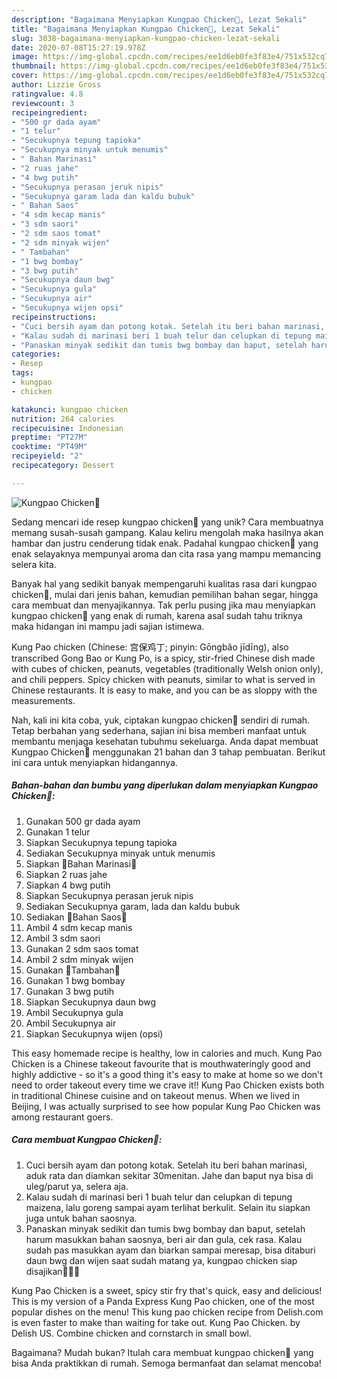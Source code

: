 ```yaml
---
description: "Bagaimana Menyiapkan Kungpao Chicken🐣, Lezat Sekali"
title: "Bagaimana Menyiapkan Kungpao Chicken🐣, Lezat Sekali"
slug: 3038-bagaimana-menyiapkan-kungpao-chicken-lezat-sekali
date: 2020-07-08T15:27:19.978Z
image: https://img-global.cpcdn.com/recipes/ee1d6eb0fe3f83e4/751x532cq70/kungpao-chicken🐣-foto-resep-utama.jpg
thumbnail: https://img-global.cpcdn.com/recipes/ee1d6eb0fe3f83e4/751x532cq70/kungpao-chicken🐣-foto-resep-utama.jpg
cover: https://img-global.cpcdn.com/recipes/ee1d6eb0fe3f83e4/751x532cq70/kungpao-chicken🐣-foto-resep-utama.jpg
author: Lizzie Gross
ratingvalue: 4.8
reviewcount: 3
recipeingredient:
- "500 gr dada ayam"
- "1 telur"
- "Secukupnya tepung tapioka"
- "Secukupnya minyak untuk menumis"
- " Bahan Marinasi"
- "2 ruas jahe"
- "4 bwg putih"
- "Secukupnya perasan jeruk nipis"
- "Secukupnya garam lada dan kaldu bubuk"
- " Bahan Saos"
- "4 sdm kecap manis"
- "3 sdm saori"
- "2 sdm saos tomat"
- "2 sdm minyak wijen"
- " Tambahan"
- "1 bwg bombay"
- "3 bwg putih"
- "Secukupnya daun bwg"
- "Secukupnya gula"
- "Secukupnya air"
- "Secukupnya wijen opsi"
recipeinstructions:
- "Cuci bersih ayam dan potong kotak. Setelah itu beri bahan marinasi, aduk rata dan diamkan sekitar 30menitan. Jahe dan baput nya bisa di uleg/parut ya, selera aja."
- "Kalau sudah di marinasi beri 1 buah telur dan celupkan di tepung maizena, lalu goreng sampai ayam terlihat berkulit. Selain itu siapkan juga untuk bahan saosnya."
- "Panaskan minyak sedikit dan tumis bwg bombay dan baput, setelah harum masukkan bahan saosnya, beri air dan gula, cek rasa. Kalau sudah pas masukkan ayam dan biarkan sampai meresap, bisa ditaburi daun bwg dan wijen saat sudah matang ya, kungpao chicken siap disajikan💛💛💛"
categories:
- Resep
tags:
- kungpao
- chicken

katakunci: kungpao chicken 
nutrition: 264 calories
recipecuisine: Indonesian
preptime: "PT27M"
cooktime: "PT49M"
recipeyield: "2"
recipecategory: Dessert

---
```



![Kungpao Chicken🐣](https://img-global.cpcdn.com/recipes/ee1d6eb0fe3f83e4/751x532cq70/kungpao-chicken🐣-foto-resep-utama.jpg)

Sedang mencari ide resep kungpao chicken🐣 yang unik? Cara membuatnya memang susah-susah gampang. Kalau keliru mengolah maka hasilnya akan hambar dan justru cenderung tidak enak. Padahal kungpao chicken🐣 yang enak selayaknya mempunyai aroma dan cita rasa yang mampu memancing selera kita.

Banyak hal yang sedikit banyak mempengaruhi kualitas rasa dari kungpao chicken🐣, mulai dari jenis bahan, kemudian pemilihan bahan segar, hingga cara membuat dan menyajikannya. Tak perlu pusing jika mau menyiapkan kungpao chicken🐣 yang enak di rumah, karena asal sudah tahu triknya maka hidangan ini mampu jadi sajian istimewa.

Kung Pao chicken (Chinese: 宫保鸡丁; pinyin: Gōngbǎo jīdīng), also transcribed Gong Bao or Kung Po, is a spicy, stir-fried Chinese dish made with cubes of chicken, peanuts, vegetables (traditionally Welsh onion only), and chili peppers. Spicy chicken with peanuts, similar to what is served in Chinese restaurants. It is easy to make, and you can be as sloppy with the measurements.


Nah, kali ini kita coba, yuk, ciptakan kungpao chicken🐣 sendiri di rumah. Tetap berbahan yang sederhana, sajian ini bisa memberi manfaat untuk membantu menjaga kesehatan tubuhmu sekeluarga. Anda dapat membuat Kungpao Chicken🐣 menggunakan 21 bahan dan 3 tahap pembuatan. Berikut ini cara untuk menyiapkan hidangannya.

<!--inarticleads1-->

##### Bahan-bahan dan bumbu yang diperlukan dalam menyiapkan Kungpao Chicken🐣:

1. Gunakan 500 gr dada ayam
1. Gunakan 1 telur
1. Siapkan Secukupnya tepung tapioka
1. Sediakan Secukupnya minyak untuk menumis
1. Siapkan  💮Bahan Marinasi💮
1. Siapkan 2 ruas jahe
1. Siapkan 4 bwg putih
1. Siapkan Secukupnya perasan jeruk nipis
1. Sediakan Secukupnya garam, lada dan kaldu bubuk
1. Sediakan  💮Bahan Saos💮
1. Ambil 4 sdm kecap manis
1. Ambil 3 sdm saori
1. Gunakan 2 sdm saos tomat
1. Ambil 2 sdm minyak wijen
1. Gunakan  💮Tambahan💮
1. Gunakan 1 bwg bombay
1. Gunakan 3 bwg putih
1. Siapkan Secukupnya daun bwg
1. Ambil Secukupnya gula
1. Ambil Secukupnya air
1. Siapkan Secukupnya wijen (opsi)


This easy homemade recipe is healthy, low in calories and much. Kung Pao Chicken is a Chinese takeout favourite that is mouthwateringly good and highly addictive - so it&#39;s a good thing it&#39;s easy to make at home so we don&#39;t need to order takeout every time we crave it!! Kung Pao Chicken exists both in traditional Chinese cuisine and on takeout menus. When we lived in Beijing, I was actually surprised to see how popular Kung Pao Chicken was among restaurant goers. 

<!--inarticleads2-->

##### Cara membuat Kungpao Chicken🐣:

1. Cuci bersih ayam dan potong kotak. Setelah itu beri bahan marinasi, aduk rata dan diamkan sekitar 30menitan. Jahe dan baput nya bisa di uleg/parut ya, selera aja.
1. Kalau sudah di marinasi beri 1 buah telur dan celupkan di tepung maizena, lalu goreng sampai ayam terlihat berkulit. Selain itu siapkan juga untuk bahan saosnya.
1. Panaskan minyak sedikit dan tumis bwg bombay dan baput, setelah harum masukkan bahan saosnya, beri air dan gula, cek rasa. Kalau sudah pas masukkan ayam dan biarkan sampai meresap, bisa ditaburi daun bwg dan wijen saat sudah matang ya, kungpao chicken siap disajikan💛💛💛


Kung Pao Chicken is a sweet, spicy stir fry that&#39;s quick, easy and delicious! This is my version of a Panda Express Kung Pao chicken, one of the most popular dishes on the menu! This kung pao chicken recipe from Delish.com is even faster to make than waiting for take out. Kung Pao Chicken. by Delish US. Combine chicken and cornstarch in small bowl. 

Bagaimana? Mudah bukan? Itulah cara membuat kungpao chicken🐣 yang bisa Anda praktikkan di rumah. Semoga bermanfaat dan selamat mencoba!
